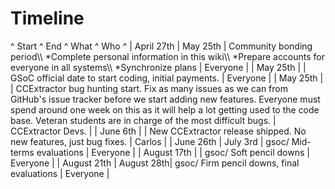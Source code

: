 # Timeline

\^ Start \^ End \^ What \^ Who \^ \| April 27th \| May 25th \| Community
bonding period\\\\ \*Complete personal information in this wiki\\\\
\*Prepare accounts for everyone in all systems\\\\ \*Synchronize plans
\| Everyone \| \| May 25th \| \| GSoC official date to start coding,
initial payments. \| Everyone \| \| May 25th \| \| CCExtractor bug
hunting start. Fix as many issues as we can from GitHub\'s issue tracker
before we start adding new features. Everyone must spend around one week
on this as it will help a lot getting used to the code base. Veteran
students are in charge of the most difficult bugs. \| CCExtractor Devs.
\| \| June 6th \| \| New CCExtractor release shipped. No new features,
just bug fixes. \| Carlos \| \| June 26th \| July 3rd \| gsoc/ Mid-terms
evaluations \| Everyone \| \| August 17th \| \| gsoc/ Soft pencil downs
\| Everyone \| \| August 21th \| August 28th\| gsoc/ Firm pencil downs,
final evaluations \| Everyone \|

